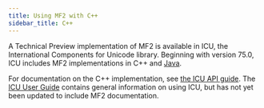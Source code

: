 ```yaml
---
title: Using MF2 with C++
sidebar_title: C++
---
```


A Technical Preview implementation of MF2 is available in ICU,
the International Components for Unicode library.
Beginning with version 75.0, ICU includes MF2
implementations in C++ and [Java](/docs/integration/java).

For documentation on the C++ implementation, see
[the ICU API guide](https://unicode-org.github.io/icu-docs/apidoc/released/icu4c/classicu_1_1message2_1_1MessageFormatter.html).
The [ICU User Guide](https://unicode-org.github.io/icu/userguide/) contains
general information on using ICU, but has not yet been updated to include
MF2 documentation.
